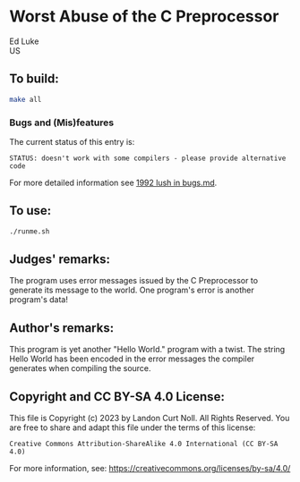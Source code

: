 # Worst Abuse of the C Preprocessor

Ed Luke\
US


## To build:

```sh
make all
```


### Bugs and (Mis)features

The current status of this entry is:

```
STATUS: doesn't work with some compilers - please provide alternative code
```

For more detailed information see [1992 lush in bugs.md](/bugs.md#1992-lush).


## To use:

```sh
./runme.sh
```


## Judges' remarks:

The program uses error messages issued by the C Preprocessor to
generate its message to the world.  One program's error is another\
program's data!


## Author's remarks:

This program is yet another "Hello World." program with a twist.  The
string Hello World has been encoded in the error messages the compiler
generates when compiling the source.


## Copyright and CC BY-SA 4.0 License:

This file is Copyright (c) 2023 by Landon Curt Noll.  All Rights Reserved.
You are free to share and adapt this file under the terms of this license:

    Creative Commons Attribution-ShareAlike 4.0 International (CC BY-SA 4.0)

For more information, see: https://creativecommons.org/licenses/by-sa/4.0/

